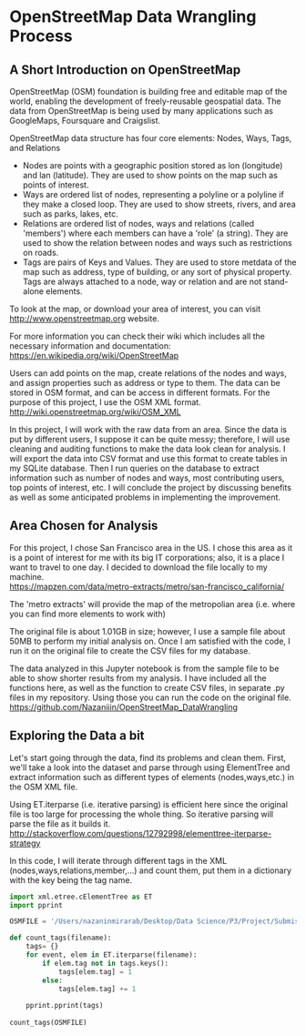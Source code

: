 # OpenStreetMap Data Wrangling Process

## A Short Introduction on OpenStreetMap
OpenStreetMap (OSM) foundation is building free and editable map of the world, enabling the development of freely-reusable geospatial data. The data from OpenStreetMap is being used by many applications such as GoogleMaps, Foursquare and Craigslist.

OpenStreetMap data structure has four core elements: Nodes, Ways, Tags, and Relations

- Nodes are points with a geographic position stored as lon (longitude) and lan (latitude). They are used to show points on the map such as points of interest.
- Ways are ordered list of nodes, representing a polyline or a polyline if they make a closed loop. They are used to show streets, rivers, and area such as parks, lakes, etc.
- Relations are ordered list of nodes, ways and relations (called 'members') where each members can have a 'role' (a string). They are used to show the relation between nodes and ways such as restrictions on roads.
- Tags are pairs of Keys and Values. They are used to store metdata of the map such as address, type of building, or any sort of physical property. Tags are always attached to a node, way or relation and are not stand-alone elements.

To look at the map, or download your area of interest, you can visit http://www.openstreetmap.org website. 

For more information you can check their wiki which includes all the necessary information and documentation:
https://en.wikipedia.org/wiki/OpenStreetMap

Users can add points on the map, create relations of the nodes and ways, and assign properties such as address or type to them. The data can be stored in OSM format, and can be access in different formats. For the purpose of this project, I use the OSM XML format.
http://wiki.openstreetmap.org/wiki/OSM_XML

In this project, I will work with the raw data from an area. Since the data is put by different users, I suppose it can be quite messy; therefore, I will use cleaning and auditing functions to make the data look clean for analysis. I will export the data into CSV format and use this format to create tables in my SQLite database. Then I run queries on the database to extract information such as number of nodes and ways, most contributing users, top points of interest, etc. I will conclude the project by discussing benefits as well as some anticipated problems in implementing the improvement.

## Area Chosen for Analysis

For this project, I chose San Francisco area in the US. I chose this area as it is a point of interest for me with its big IT corporations; also, it is a place I want to travel to one day. I decided to download the file locally to my machine.  
https://mapzen.com/data/metro-extracts/metro/san-francisco_california/

The 'metro extracts' will provide the map of the metropolian area (i.e. where you can find more elements to work with)

The original file is about 1.01GB in size; however, I use a sample file about 50MB to perform my initial analysis on. Once I am satisfied with the code, I run it on the original file to create the CSV files for my database. 

The data analyzed in this Jupyter notebook is from the sample file to be able to show shorter results from my analysis. I have included all the functions here, as well as the function to create CSV files, in separate .py files in my repository. Using those you can run the code on the original file. 
https://github.com/Nazaniiin/OpenStreetMap_DataWrangling

## Exploring the Data a bit

Let's start going through the data, find its problems and clean them. First, we'll take a look into the dataset and parse through using ElementTree and extract information such as different types of elements (nodes,ways,etc.) in the OSM XML file.

Using ET.iterparse (i.e. iterative parsing) is efficient here since the original file is too large for processing the whole thing. So iterative parsing will parse the file as it builds it.  
http://stackoverflow.com/questions/12792998/elementtree-iterparse-strategy

In this code, I will iterate through different tags in the XML (nodes,ways,relations,member,...) and count them, put them in a dictionary with the key being the tag name.

```python
import xml.etree.cElementTree as ET
import pprint

OSMFILE = '/Users/nazaninmirarab/Desktop/Data Science/P3/Project/Submission2/san-francisco_california_sample.osm'

def count_tags(filename):
    tags= {}
    for event, elem in ET.iterparse(filename):
        if elem.tag not in tags.keys():
            tags[elem.tag] = 1
        else:
            tags[elem.tag] += 1
    
    pprint.pprint(tags)
    
count_tags(OSMFILE)
```
